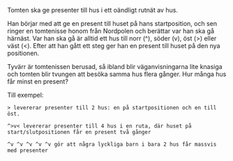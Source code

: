 Tomten ska ge presenter till hus i ett oändligt rutnät av hus.

Han börjar med att ge en present till huset på hans startposition, och sen ringer en tomtenisse honom från Nordpolen och berättar var han ska gå härnäst. Var han ska gå är alltid ett hus till norr (^), söder (v), öst (>) eller väst (<). Efter att han gått ett steg ger han en present till huset på den nya positionen.

Tyvärr är tomtenissen berusad, så ibland blir väganvisningarna lite knasiga och tomten blir tvungen att besöka samma hus flera gånger. Hur många hus får minst en present?

Till exempel:

    > levererar presenter till 2 hus: en på startpositionen och en till öst.

    ^>v< levererar presenter till 4 hus i en ruta, där huset på start/slutpositionen får en present två gånger

    ^v ^v ^v ^v ^v gör att några lyckliga barn i bara 2 hus får massvis med presenter

